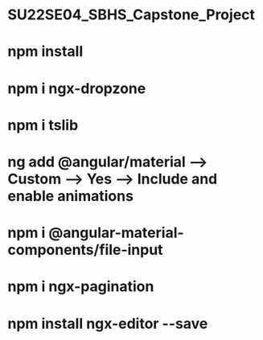 # SU22SE04_SBHS_Capstone_Project
# npm install
# npm i ngx-dropzone
# npm i tslib
# ng add @angular/material --> Custom --> Yes --> Include and enable animations
# npm i @angular-material-components/file-input
# npm i ngx-pagination
# npm install ngx-editor --save
